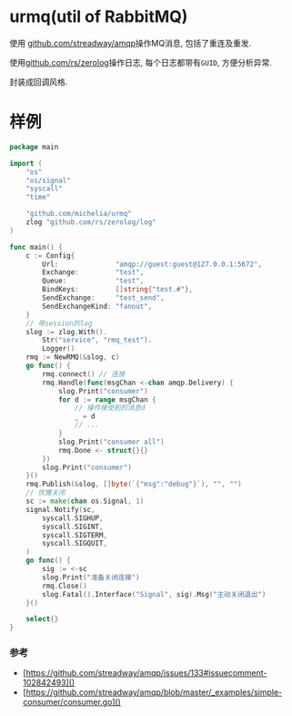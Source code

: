 # urmq(util of RabbitMQ)

使用 [github.com/streadway/amqp]()操作MQ消息, 包括了重连及重发.

使用[github.com/rs/zerolog]()操作日志, 每个日志都带有`GUID`, 方便分析异常.

封装成回调风格.

# 样例
```go
package main

import (
	"os"
	"os/signal"
	"syscall"
	"time"

	"github.com/michelia/urmq"
	zlog "github.com/rs/zerolog/log"
)

func main() {
	c := Config{
		Url:              "amqp://guest:guest@127.0.0.1:5672",
		Exchange:         "test",
		Queue:            "test",
		BindKeys:         []string{"test.#"},
		SendExchange:     "test_send",
		SendExchangeKind: "fanout",
	}
	// 带session的log
	slog := zlog.With().
		Str("service", "rmq_test").
		Logger()
	rmq := NewRMQ(&slog, c)
	go func() {
		rmq.connect() // 连接
		rmq.Handle(func(msgChan <-chan amqp.Delivery) {
			slog.Print("consumer")
			for d := range msgChan {
				// 操作接受到的消息d
				_ = d
				// ...
			}
			slog.Print("consumer all")
			rmq.Done <- struct{}{}
		})
		slog.Print("consumer")
	}()
	rmq.Publish(&slog, []byte(`{"msg":"debug"}`), "", "")
	// 优雅关闭
	sc := make(chan os.Signal, 1)
	signal.Notify(sc,
		syscall.SIGHUP,
		syscall.SIGINT,
		syscall.SIGTERM,
		syscall.SIGQUIT,
	)
	go func() {
		sig := <-sc
		slog.Print("准备关闭连接")
		rmq.Close()
		slog.Fatal().Interface("Signal", sig).Msg("主动关闭退出")
	}()

	select{}
}

```

### 参考
- [https://github.com/streadway/amqp/issues/133#issuecomment-102842493]()
- [https://github.com/streadway/amqp/blob/master/_examples/simple-consumer/consumer.go]()
